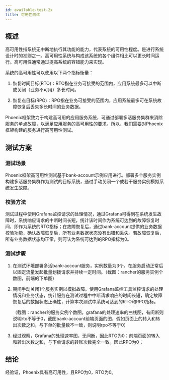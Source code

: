 ```yaml
---
id: available-test-2x
title: 可用性测试
---
```


## 概述


高可用性指系统无中断地执行其功能的能力，代表系统的可用性程度。是进行系统设计时的准则之一。高可用性系统与构成该系统的各个组件相比可以更长时间运行。高可用性通常通过提高系统的容错能力来实现。

系统的高可用性可以使用以下两个指标衡量：

1. 恢复时间目标(RTO)：RTO指在业务可接受的范围内，应用系统最多可以中断或关闭（业务不可用）多长时间。

2. 恢复点目标(RPO)：RPO指在业务可接受的范围内，应用系统最多可在系统故障恢复后丢失多长时间的业务数据。

Phoenix框架致力于构建高可用的应用服务系统，可通过部署多活服务集群来消除服务的单点故障，以满足应用服务的高可用性的要求。所以，我们需要对Phoenix框架构建的服务进行高可用性测试。

## 测试方案

### 测试场景

Phoenix框架高可用性测试基于bank-account示例应用进行。部署多个服务实例构建多活服务集群作为测试的目标系统，通过手动关闭一个或若干服务实例模拟系统发生故障。

### 校验方法

测试过程中使用Grafana监控请求的处理情况，通过Grafana可得到在系统发生故障时，系统响应请求的中断时间长短，统计该时间作为系统可达到的故障恢复时间，即作为系统的RTO指标；在故障恢复后，通过bank-account提供的业务数据校验功能，确认故障恢复后，所有业务数据状态没有出错和丢失。若故障恢复后，所有业务数据状态均正常，则可认为系统可达到的RPO指标为0。

### 测试步骤

1. 在测试环境部署多活bank-account服务，实例数量为3个。在服务启动正常后以固定流量发起批量划拨请求并持续一定时间。（截图：rancher的服务实例个数图，前端的下单图）

2. 期间手动关闭1个服务实例以模拟故障。使用Grafana监控工具监控请求的处理情况和业务状态，统计服务在测试过程中中断请求响应的时间长短，确定故障恢复后的数据状态正确性，计算本次测试中系统可达到的RTO和RPO指标。

   （截图：rancher的服务实例个数图，grafana的处理速率的曲线图，有间断则说明rto不等于0，截图bank-account前端页面的图，假如页面上的转入和转出次数之和，与下单的批量数不一致，则说明rpo不等于0）

3. 经过观察，Grafana的处理速率图，无间断，因此RTO为0；前端页面的转入和转出次数之和，与下单请求的转账次数完全一致。因此RPO为0；

## 结论

经验证，Phoenix具有高可用性，且RPO为0，RTO为0。